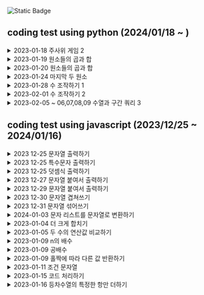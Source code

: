 
![Static Badge](https://img.shields.io/badge/with-programmers-blue?style=flat-square&link=https%3A%2F%2Fschool.programmers.co.kr%2Flearn%2Fchallenges%3Forder%3Drecent%26levels%3D0%26languages%3Dpython3)

## coding test using python (2024/01/18 ~ )
<details>
  <summary> 2023-01-18 주사위 게임 2
</summary>

  - python 코드 처음 작성해본  코딩테스트
  - else if 가 elif 신기..
  - 주석은 #
  - if 조건 : , 세미콜론을 쓰더라구
  - 제곱함수 pow 내장함수라 함수 임포트 안해도된다고함
  - 자료형 선언을 하기도 하지만 안해도 알아서 된다고함
  - python 3와 python2의 차이가 있음

</details>

<details>
  <summary> 2023-01-19 원소들의 곱과 합
</summary>

  - 곱하기 식이 맞는건데 왜 안되지 싶었는데 0에다가 계속 곱하고 있었다..

</details>

<details>
  <summary> 2023-01-20 원소들의 곱과 합
</summary>

  - 파이썬 int() 문자를 숫자로 변환 str() 숫자를 문자로 변환

</details>

<details>
  <summary> 2023-01-24 마지막 두 원소
</summary>

  - for num in range(leng(num_list)) 난 이게 왜 되고 for num in num_list 이건 왜안되는지 몰랐는데 전자는 num은 그냥 단지 숫자일 뿐인거고 후자는 값임 그래서 num_list[num] 이게 애초에 말이 안되는거고 nulist[num]은 그냥 숫자니까 가능한거
  - '크지 않다면' 이라는 조건이 있었는데 이걸 그냥 넘겨서 안됬던거였음 < 말고 <=
    
</details>

<details>
  <summary> 2023-01-28 수 조작하기 1
</summary>

  - for문과 if문의 조화
    
</details>

<details>
  <summary> 2023-02-01 수 조작하기 2
</summary>

  - prev next 하면서 앞뒤를 비교해가며 작업을 했지만 python에 능한 사람들은 dic이나 get 함수를 써서 작업하는것도 같다
  - 내가 코딩하는 방식은 함수를 몰르면 저렇게 하드코딩 되는거지뭐...
    
</details>

<details>
  <summary> 2023-02-05 ~ 06,07,08,09 수열과 구간 쿼리 3
</summary>

  - 음..이렇게하면 될것 같은데 쫌 어떻게 내가 원하는 2차원배열의 한셋트씩만 for문을 돌려서 검사를 하나?
    
</details>


## coding test using javascript (2023/12/25 ~ 2024/01/16)
<details>
  <summary> 2023 12-25 문자열 출력하기
</summary>

  - 문자열이 필요하다 (사용자의 입력을 직접 받던지, input 태그로 읽던지, 명시되있던지, 가져오던지 ) 여기선 입력을 받는것 같네요 
  - 어딘가 출력을 해야한다 (소프트웨어(프로그램,애플리케이션,게임,웹브라우저,운영체제,드라이버), 하드웨어(콘솔(콘솔창으로 컴퓨터를 직접컨트롤),프린터,모니터,tv,스마트폰,태플릿 스마트기기)) : 콘솔
  - 문자열 입력을 받았을때
  - 문자열 입력이 끝났을때
    
</details>

<details>
  <summary> 2023 12-25 특수문자 출력하기
</summary>

  - 이스케이프 시퀀스는 문자열에서 특수 문자를 표현하기 위해 사용하는 문자열, 특수문자는 단독으로 사용하면 그 자체의 의미를 가지며, 다른 문자와 함께 사용하면 그 문자의 의미를 변경합니다.
  - \n 은 개행문자, \' 따옴표 문자로 사용됩니다.
    
</details>
    
<details>
  <summary> 2023 12-25 덧셈식 출력하기
</summary>

    - (입력) 문자열이 필요하다 <br> 조건이 생김<br>
    - (출력)어딘가 출력해야한다.<br> 콘솔 <br>
       - 단순 문자열 표출 하는곳까지 number 함수를 사용할 필요는 없어보여서 사용안했다.
       - 변수초기화는 필수
    
</details>

<details>
  <summary> 2023 12-27 문자열 붙여서 출력하기
</summary>

  - 단순 문자열을 더하는 작업만 했는데 다른사람들 코딩한거보니 join 함수를 사용했다. 이쪽이 오류가 덜할것 같긴하다
    
</details>

<details>
  <summary> 2023 12-29 문자열 붙여서 출력하기
</summary>

  - 홀짝을 구분하는 기능과 결과를 출력하는 부분을 구분하여 작업했다
    
</details>

<details>
  <summary> 2023 12-30 문자열 겹쳐쓰기
</summary>

  1) replace 함수는 aaaaa bbb 3 테스트 케이스일때 오류를 범한다 앞에서 부터 시작하는 aaa를 바꿀수있기 때문에 replace 함수는 말그대로 변환이기 때문에 위치와 상관없이 변환할수있는 문자들을 변환하는듯? 하다 
  2) 뜻이있는 문자열에서 오류를 범할 수 있는 이유는 완전한 문장이 있기 때문에 그 구간이 잘 변하는것 같지만 완전한 문장이 아니라면 그 구간이 변하지 않는것이다. 
  3) replace 함수는 문자변수를 함부로 사용할 경우 변환의 위험이 있다.
  4) slice함수는 매개변수가 한개만있을때 그숫자부터 뒤에까지 문자 전부 포함이다..
    
</details>

<details>
  <summary> 2023 12-31 문자열 섞어쓰기
</summary>

    1) 이번에도 slice 함수사용 
    2) 두문자열의 길이가 같은것이 포인트
    3) += 연산자를 써서 작업 할 수 있었는데 생각이 안나서 배열로 작업함
    
</details>

<details>
  <summary> 2024-01-03 문자 리스트를 문자열로 변환하기
</summary>

    1) split는 문자열을 배열로 join은 배열을 문자열로
    
</details>

<details>
  <summary> 2023-01-04 더 크게 합치기
</summary>

   1) ab>ba의 결과와 ab = ba의 결과가 같기때문에 >=으로 if문을 하나로 줄일수 있다.
   2) number의 값이 필요하므로 변수를 처음부터 하나로 줄수도 있었다.
   3) abNum,baNum 변수는 로직을 다 만들다보니 필요해서 만들었다.
   4) 보니 간단하게 만든사람들이 많네 ㅋㅋ
    
</details>

<details>
  <summary> 2023-01-05 두 수의 연산값 비교하기
</summary>

   1) 위의 더크게 합치기와 같은 문제

</details>
   
<details>
  <summary> 2023-01-09 n의 배수 
</summary>

  1) 아직까진 출력을 어떻게 하면 되는지에 대한 로직만 중요해 보인다.
  2) num이 n의 배수이면 return 1 num이 n의 배수가아니면return 0

</details>

<details>
  <summary> 2023-01-09 공배수 
</summary>

  1) 위의 n의 배수 와 풀이가 같다. 다만 입력값의 조건을 추가했다.

</details>

<details>
  <summary> 2023-01-09 홀짝에 따라 다른 값 반환하기
</summary>

  1) 홀짝이니까 if else의 구분이 명확한 문제
  2) 입력문자의 조건을 꼭 줘야한다. 사용자가 입력을 정확히 해줄것이라고 바라면 안됨.
  3) n이 홀수일때, 홀수인, 모든 양의 정수의합
  4) n이 짝수일때, 짝수인, 모든 양의 정수의 제곱의 합

</details>

<details>
  <summary> 2023-01-11 조건 문자열
</summary>

 1) 이번껀 조금 까다로웠다. eval의 사용도 잘안되는것 같고.. 이거 계산기 처럼 만들어야할것 같은느낌이 들어서 바드를 이용했다.
 2) 다른 사람들꺼보니 문자하나를 기준으로 그 밑에 비교 그 밑에 비교 이렇게 한것 같다
 3) ineq와 eq 문자를 합친다 -> (느낌표가 있을 경우 없앤다) -> 문자를 기준으로 양옆에 숫자를 비교한다 -> 조건이 맞으면 1 아니면 0을 출력한다

</details>

<details>
  <summary> 2023-01-15 코드 처리하기
</summary>

 1) mode가 플래그 역할을 한다는걸 늦게 알았다. 문자열안에 있는 숫자들로 mode를 쓰는줄 알았는데..
 2) 짝수 구할때 나머지식은 0으로 나누어떨어짐으로 0 조건도 포함 가능
 3) '='을 써야하는데 헷갈려서 '=='을 썻다. 구분하자
 4) 문자열이 없을때는 '' null 같은거 쓰는것보단 0이라는 숫자를 쓰면 더 정확함

</details>

<details>
  <summary> 2023-01-16 등차수열의 특정한 항만 더하기
</summary>

 1) 다름사람들 풀이를 보니 등차수열로 데이터를 한번 만들고 그다음에 분류 작업을 하는것 같다?...그렇게 해야하나..ㅋㅋ
 2) 더하기가 계속 되니까 별찍기 처럼 만들었는데..수학을 플러스 마이너스 밖에 모르는자.. <br>
// 3 a <br>
// 3+4 a + d <br>
// 3+4+4 a + d + d <br>
// 3+4+4+4 a + d + d + d <br>
// 3+4+4+4+4 a + d + d + d + d <br>

</details>


